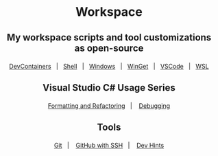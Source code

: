<h1 align="center">
    <p>Workspace<p>
</h1>

<h2 align="center">
     <p>My workspace scripts and tool customizations as open-source<p>
</h2>


<div align="center">

&nbsp;&nbsp;&nbsp;[DevContainers](DevContainers/README.md)&nbsp;&nbsp;&nbsp;|&nbsp;&nbsp;&nbsp;[Shell](Shell%20Customization/PowerShell/README.md)&nbsp;&nbsp;&nbsp;|&nbsp;&nbsp;&nbsp;[Windows](Windows/README.md)&nbsp;&nbsp;&nbsp;|&nbsp;&nbsp;&nbsp;[WinGet](WinGet/README.md)&nbsp;&nbsp;&nbsp;|&nbsp;&nbsp;&nbsp;[VSCode](VSCode/README.md)&nbsp;&nbsp;&nbsp;|&nbsp;&nbsp;&nbsp;[WSL](WSL/README.md)&nbsp;&nbsp;&nbsp;

</div>


<h2 align="center">
     <p>Visual Studio C# Usage Series<p>
</h2>


<div align="center">

&nbsp;&nbsp;&nbsp;[Formatting and Refactoring](VisualStudio/1-refactoring.md)&nbsp;&nbsp;&nbsp;|
&nbsp;&nbsp;&nbsp;[Debugging](VisualStudio/2-debugging.md)&nbsp;&nbsp;&nbsp;
</div>

<h2 align="center">
     <p>Tools<p>
</h2>


<div align="center">

&nbsp;&nbsp;&nbsp;[Git](Git/Usage.md)&nbsp;&nbsp;&nbsp;|
&nbsp;&nbsp;&nbsp;[GitHub with SSH](Git/GithubWithSSH.md)&nbsp;&nbsp;&nbsp;|
&nbsp;&nbsp;&nbsp;[Dev Hints](https://devhints.io/)&nbsp;&nbsp;&nbsp;
</div>

